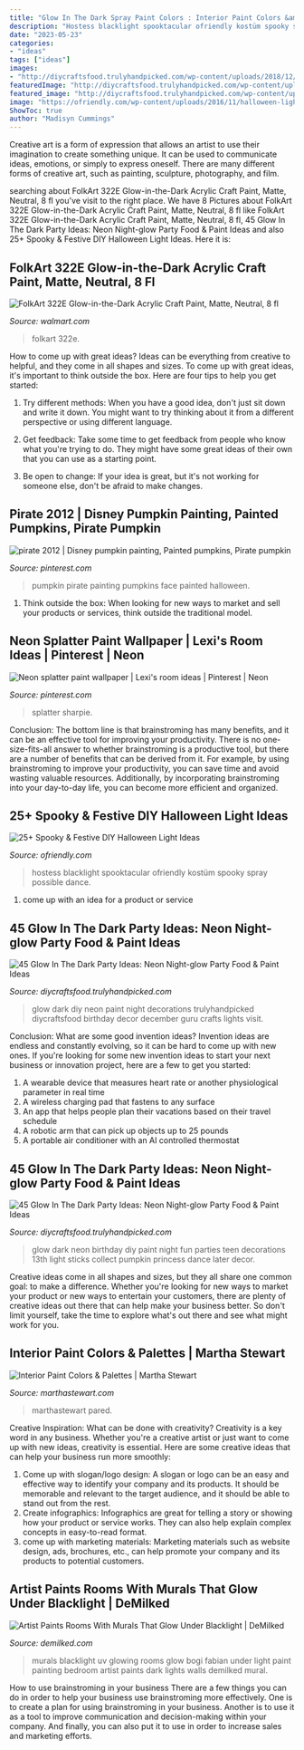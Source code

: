 ```yaml
---
title: "Glow In The Dark Spray Paint Colors : Interior Paint Colors &amp; Palettes"
description: "Hostess blacklight spooktacular ofriendly kostüm spooky spray possible dance"
date: "2023-05-23"
categories:
- "ideas"
tags: ["ideas"]
images:
- "http://diycraftsfood.trulyhandpicked.com/wp-content/uploads/2018/12/DIY-Glow-in-the-dark-party-ideas-food-decor-face-body-paint-1.jpg"
featuredImage: "http://diycraftsfood.trulyhandpicked.com/wp-content/uploads/2018/11/glow-in-dark-party-ideas-end09x6i2m.jpg"
featured_image: "http://diycraftsfood.trulyhandpicked.com/wp-content/uploads/2018/12/DIY-Glow-in-the-dark-party-ideas-food-decor-face-body-paint-1.jpg"
image: "https://ofriendly.com/wp-content/uploads/2016/11/halloween-light-ideas/19-halloween-lights-ideas.jpg"
ShowToc: true
author: "Madisyn Cummings"
---
```



Creative art is a form of expression that allows an artist to use their imagination to create something unique. It can be used to communicate ideas, emotions, or simply to express oneself. There are many different forms of creative art, such as painting, sculpture, photography, and film.

	

		
searching about FolkArt 322E Glow-in-the-Dark Acrylic Craft Paint, Matte, Neutral, 8 fl you've visit to the right place. We have 8 Pictures about FolkArt 322E Glow-in-the-Dark Acrylic Craft Paint, Matte, Neutral, 8 fl like FolkArt 322E Glow-in-the-Dark Acrylic Craft Paint, Matte, Neutral, 8 fl, 45 Glow In The Dark Party Ideas: Neon Night-glow Party Food &amp; Paint Ideas and also 25+ Spooky &amp; Festive DIY Halloween Light Ideas. Here it is:
		
    
## FolkArt 322E Glow-in-the-Dark Acrylic Craft Paint, Matte, Neutral, 8 Fl

<img loading=lazy src="https://i5.walmartimages.com/asr/ad9062f4-8743-439c-b198-43d31ee53193_1.9128c59681818dc4129b91b20ef6016c.jpeg" onerror="this.onerror=null;this.src='https://tse3.mm.bing.net/th?id=OIP.fAsXVA1xO27-wMrk-JGycQHaHa&amp;pid=15.1';" alt="FolkArt 322E Glow-in-the-Dark Acrylic Craft Paint, Matte, Neutral, 8 fl">

_Source: walmart.com_

>folkart 322e. 

	

How to come up with great ideas?
Ideas can be everything from creative to helpful, and they come in all shapes and sizes. To come up with great ideas, it's important to think outside the box. Here are four tips to help you get started:
1. Try different methods: When you have a good idea, don't just sit down and write it down. You might want to try thinking about it from a different perspective or using different language.

2. Get feedback: Take some time to get feedback from people who know what you're trying to do. They might have some great ideas of their own that you can use as a starting point.

3. Be open to change: If your idea is great, but it's not working for someone else, don't be afraid to make changes.

    
## Pirate 2012 | Disney Pumpkin Painting, Painted Pumpkins, Pirate Pumpkin

<img loading=lazy src="https://i.pinimg.com/736x/3d/5b/8e/3d5b8eec9f4fbde0f4c609af7c23a07f--painting-pumpkins-pumpkin-painting.jpg" onerror="this.onerror=null;this.src='https://tse1.mm.bing.net/th?id=OIP.vGnVMHBbqPH4WN8iL-1ymgHaE8&amp;pid=15.1';" alt="pirate 2012 | Disney pumpkin painting, Painted pumpkins, Pirate pumpkin">

_Source: pinterest.com_

>pumpkin pirate painting pumpkins face painted halloween. 

	

1. Think outside the box: When looking for new ways to market and sell your products or services, think outside the traditional model.

    
## Neon Splatter Paint Wallpaper | Lexi&#039;s Room Ideas | Pinterest | Neon

<img loading=lazy src="https://s-media-cache-ak0.pinimg.com/736x/e9/b0/36/e9b03685c79b45b8703597fd53af7850.jpg" onerror="this.onerror=null;this.src='https://tse3.mm.bing.net/th?id=OIP.nqOtv-Wp8E7nDMgykHGWfgHaFj&amp;pid=15.1';" alt="Neon splatter paint wallpaper | Lexi&#039;s room ideas | Pinterest | Neon">

_Source: pinterest.com_

>splatter sharpie. 

	

Conclusion: The bottom line is that brainstroming has many benefits, and it can be an effective tool for improving your productivity.
There is no one-size-fits-all answer to whether brainstroming is a productive tool, but there are a number of benefits that can be derived from it. For example, by using brainstroming to improve your productivity, you can save time and avoid wasting valuable resources. Additionally, by incorporating brainstroming into your day-to-day life, you can become more efficient and organized.

    
## 25+ Spooky &amp; Festive DIY Halloween Light Ideas

<img loading=lazy src="https://ofriendly.com/wp-content/uploads/2016/11/halloween-light-ideas/19-halloween-lights-ideas.jpg" onerror="this.onerror=null;this.src='https://tse1.mm.bing.net/th?id=OIP.UXW8r8_RugWGPHez--oWZwHaRG&amp;pid=15.1';" alt="25+ Spooky &amp; Festive DIY Halloween Light Ideas">

_Source: ofriendly.com_

>hostess blacklight spooktacular ofriendly kostüm spooky spray possible dance. 

	

1. come up with an idea for a product or service

    
## 45 Glow In The Dark Party Ideas: Neon Night-glow Party Food &amp; Paint Ideas

<img loading=lazy src="http://diycraftsfood.trulyhandpicked.com/wp-content/uploads/2018/12/DIY-Glow-in-the-dark-party-ideas-food-decor-face-body-paint-1.jpg" onerror="this.onerror=null;this.src='https://tse4.mm.bing.net/th?id=OIP.8lCtq3Eekig7bIuj-X3lxgHaSh&amp;pid=15.1';" alt="45 Glow In The Dark Party Ideas: Neon Night-glow Party Food &amp; Paint Ideas">

_Source: diycraftsfood.trulyhandpicked.com_

>glow dark diy neon paint night decorations trulyhandpicked diycraftsfood birthday decor december guru crafts lights visit. 

	

Conclusion: What are some good invention ideas?
Invention ideas are endless and constantly evolving, so it can be hard to come up with new ones. If you're looking for some new invention ideas to start your next business or innovation project, here are a few to get you started: 
1. A wearable device that measures heart rate or another physiological parameter in real time 
2. A wireless charging pad that fastens to any surface 
3. An app that helps people plan their vacations based on their travel schedule 
4. A robotic arm that can pick up objects up to 25 pounds 
5. A portable air conditioner with an AI controlled thermostat 

    
## 45 Glow In The Dark Party Ideas: Neon Night-glow Party Food &amp; Paint Ideas

<img loading=lazy src="http://diycraftsfood.trulyhandpicked.com/wp-content/uploads/2018/11/glow-in-dark-party-ideas-end09x6i2m.jpg" onerror="this.onerror=null;this.src='https://tse3.mm.bing.net/th?id=OIP.qgoRkjD9JK276jhARTfNrwHaKl&amp;pid=15.1';" alt="45 Glow In The Dark Party Ideas: Neon Night-glow Party Food &amp; Paint Ideas">

_Source: diycraftsfood.trulyhandpicked.com_

>glow dark neon birthday diy paint night fun parties teen decorations 13th light sticks collect pumpkin princess dance later decor. 

	

Creative ideas come in all shapes and sizes, but they all share one common goal: to make a difference. Whether you're looking for new ways to market your product or new ways to entertain your customers, there are plenty of creative ideas out there that can help make your business better. So don't limit yourself, take the time to explore what's out there and see what might work for you.

    
## Interior Paint Colors &amp; Palettes | Martha Stewart

<img loading=lazy src="http://assets.marthastewart.com/styles/wmax-1500/d36/stilllife-paint-bg-139comp-mld110837/stilllife-paint-bg-139comp-mld110837_horiz.jpg?itok=UxtmRLUd" onerror="this.onerror=null;this.src='https://tse3.mm.bing.net/th?id=OIP.tUgCibDGrEkJ9aRi5AEkmwEsCo&amp;pid=15.1';" alt="Interior Paint Colors &amp; Palettes | Martha Stewart">

_Source: marthastewart.com_

>marthastewart pared. 

	

Creative Inspiration: What can be done with creativity?
Creativity is a key word in any business. Whether you're a creative artist or just want to come up with new ideas, creativity is essential. Here are some creative ideas that can help your business run more smoothly: 
1. Come up with slogan/logo design: A slogan or logo can be an easy and effective way to identify your company and its products. It should be memorable and relevant to the target audience, and it should be able to stand out from the rest. 
2. Create infographics: Infographics are great for telling a story or showing how your product or service works. They can also help explain complex concepts in easy-to-read format. 
3. come up with marketing materials: Marketing materials such as website design, ads, brochures, etc., can help promote your company and its products to potential customers.

    
## Artist Paints Rooms With Murals That Glow Under Blacklight | DeMilked

<img loading=lazy src="https://www.demilked.com/magazine/wp-content/uploads/2015/01/glowing-murals-uv-blacklight-art-bogi-fabian-10.jpg" onerror="this.onerror=null;this.src='https://tse2.mm.bing.net/th?id=OIP.1s9CC_PziuiuVCBsdQa7RQHaEX&amp;pid=15.1';" alt="Artist Paints Rooms With Murals That Glow Under Blacklight | DeMilked">

_Source: demilked.com_

>murals blacklight uv glowing rooms glow bogi fabian under light paint painting bedroom artist paints dark lights walls demilked mural. 

	

How to use brainstroming in your business
There are a few things you can do in order to help your business use brainstroming more effectively. One is to create a plan for using brainstroming in your business. Another is to use it as a tool to improve communication and decision-making within your company. And finally, you can also put it to use in order to increase sales and marketing efforts.

